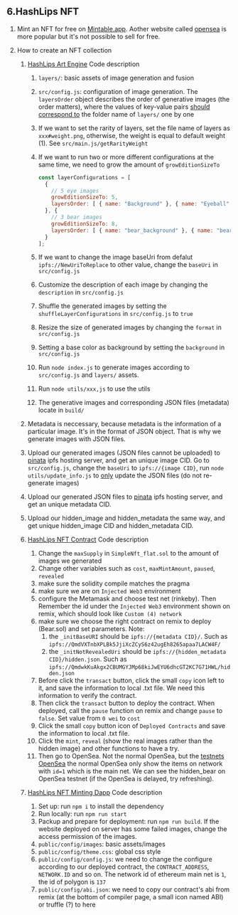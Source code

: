 ## 6.HashLips NFT

1. Mint an NFT for free on [Mintable.app](https://mintable.app/). Aother website called [opensea]() is more popular but it's not possible to sell for free.

2. How to create an NFT collection

   1. [HashLips Art Engine](https://github.com/HashLips/hashlips_art_engine) Code description

      1. `layers/`: basic assets of image generation and fusion

      2. `src/config.js`: configuration of image generation. The `layersOrder` object describes the order of generative images (the order matters), where the values of key-value pairs <u>should correspond to</u> the folder name of `layers/` one by one

      3. If we want to set the rarity of layers, set the file name of layers as `xxx#weight.png`, otherwise, the weight is equal to default weight (1). See `src/main.js/getRarityWeight`

      4. If we want to run two or more different configurations at the same time, we need to grow the amount of `growEditionSizeTo`

         ```js
         const layerConfigurations = [
           {
             // 5 eye images
             growEditionSizeTo: 5,
             layersOrder: [ { name: "Background" }, { name: "Eyeball" }, { name: "Eye color" }, { name: "Iris" }, { name: "Shine" }, { name: "Bottom lid" }, { name: "Top lid" } ]
           }, {
             // 3 bear images
             growEditionSizeTo: 8,
             layersOrder: [ { name: "bear_background" }, { name: "bear_body" }, { name: "bear_clothes" }, { name: "bear_hair" } ]
           }
         ];
         ```

      5. If we want to change the image baseUri from defalut `ipfs://NewUriToReplace` to other value, change the `baseUri` in `src/config.js`

      6. Customize the description of each image by changing the `description` in `src/config.js`

      7. Shuffle the generated images by setting the `shuffleLayerConfigurations` in `src/config.js` to `true`

      8. Resize the size of generated images by changing the `format` in `src/config.js`

      9. Setting a base color as background by setting the `background` in `src/config.js`

      10. Run `node index.js` to generate images according to `src/config.js` and `layers/` assets.

      11. Run `node utils/xxx,js` to use the utils

      12. The generative images and corresponding JSON files (metadata) locate in `build/`

   2. Metadata is neccessary, because metadata is the information of a particular image. It's in the format of JSON object. That is why we generate images with JSON files.

   3. Upload our generated images (JSON files cannot be uploaded) to [pinata](https://app.pinata.cloud/) ipfs hosting server, and get an unique image CID. Go to `src/config.js`, change the `baseUri` to `ipfs://{image CID}`, run `node utils/update_info.js` to <u>only</u> update the JSON files (do not re-generate images)

   4. Upload our generated JSON files to [pinata](https://app.pinata.cloud/) ipfs hosting server, and get an unique metadata CID.

   5. Upload our hidden_image and hidden_metadata the same way, and get unique hidden_image CID and hidden_metadata CID.

   6. [HashLips NFT Contract](https://github.com/HashLips/hashlips_nft_contract) Code description

      1. Change the `maxSupply` in `SimpleNft_flat.sol` to the amount of images we generated
      2. Change other variables such as `cost`, `maxMintAmount`, `paused`, `revealed`
      3. make sure the solidity compile matches the pragma
      4. make sure we are on `Injected Web3` environment
      5. configure the Metamask and choose test net (rinkeby). Then Remember the id under the `Injected Web3` environment shown on remix, which should look like `Custom (4) network`
      6. make sure we choose the right contract on remix to deploy (Bear.sol) and set parameters. Note:
         1. the `_initBaseURI` should be `ipfs://{metadata CID}/`. Such as `ipfs://QmdVXTnbXPLBk5JjiXcZCyS6z42ugEh8265apaa7LACW4F/`
         2. the `_initNotRevealedUri` should be `ipfs://{hidden_metadata CID}/hidden.json`. Such as `ipfs://QmdwkKuAkgx2CBUMGYJMp68kiJwEYU6dhcGT2KC7G71HWL/hidden.json`
      7. Before click the `transact` button, click the small `copy` icon left to it, and save the information to local .txt file. We need this information to verify the contract.
      8. Then click the `transact` button to deploy the contract. When deployed, call the `pause` function on remix and change `pause` to `false`. Set value from `0 wei` to `cost`
      9. Click the small `copy` button icon of `Deployed Contracts` and save the information to local .txt file.
      10. Click the `mint`, `reveal` (show the real images rather than the hidden image) and other functions to have a try.
      11. Then go to OpenSea. Not the normal OpenSea, but the [testnets OpenSea](https://testnets.opensea.io/) the normal OpenSea only show the items on network with `id=1` which is the main net. We can see the hidden_bear on OpenSea testnet (if the OpenSea is delayed, try refreshing).
      
   7. [HashLips NFT Minting Dapp](https://github.com/HashLips/hashlips_nft_minting_dapp) Code description

      1. Set up: run `npm i` to install the dependency
      2. Run locally: run `npm run start`
      3. Packup and prepare for deployment: run `npm run build`. If the website deployed on server has some failed images, change the access permission of the images.
      4. `public/config/images`: basic assets/images
      5. `public/config/theme.css`: global css style
      6. `public/config/config.js`:  we need to change the configure according to our deployed contract, the `CONTRACT_ADDRESS`, `NETWORK.ID` and so on. The network id of ethereum main net is `1`, the id of polygon is `137`
      7. `public/config/abi.json`: we need to copy our contract's abi from remix (at the bottom of compiler page, a small icon named ABI) or truffle (?) to here
